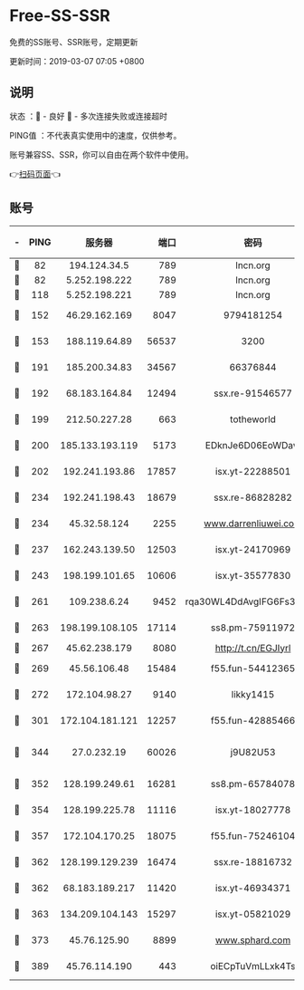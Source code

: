 # Free-SS-SSR

免费的SS账号、SSR账号，定期更新

更新时间：2019-03-07 07:05 +0800

## 说明

状态     ：🙂 - 良好 🙁 - 多次连接失败或连接超时

PING值   ：不代表真实使用中的速度，仅供参考。

账号兼容SS、SSR，你可以自由在两个软件中使用。

👉[扫码页面](https://liesauer.github.io/Free-SS-SSR/)👈

## 账号

|-|PING|服务器|端口|密码|加密方式|区域|
|:----:|:----:|:-----:|-----:|:----:|:----:|:----:|
|🙂|82|194.124.34.5|789|lncn.org|rc4|JP|
|🙂|82|5.252.198.222|789|lncn.org|rc4|JP|
|🙂|118|5.252.198.221|789|lncn.org|rc4|JP|
|🙂|152|46.29.162.169|8047|9794181254|aes-256-cfb|RU|
|🙂|153|188.119.64.89|56537|3200|aes-256-cfb|RU|
|🙂|191|185.200.34.83|34567|66376844|aes-256-cfb|US|
|🙂|192|68.183.164.84|12494|ssx.re-91546577|aes-256-cfb|US|
|🙂|199|212.50.227.28|663|totheworld|aes-256-cfb|US|
|🙂|200|185.133.193.119|5173|EDknJe6D06EoWDaw|aes-256-cfb|US|
|🙂|202|192.241.193.86|17857|isx.yt-22288501|aes-256-cfb|US|
|🙂|234|192.241.198.43|18679|ssx.re-86828282|aes-256-cfb|US|
|🙂|234|45.32.58.124|2255|www.darrenliuwei.com|aes-256-cfb|JP|
|🙂|237|162.243.139.50|12503|isx.yt-24170969|aes-256-cfb|US|
|🙂|243|198.199.101.65|10606|isx.yt-35577830|aes-256-cfb|US|
|🙂|261|109.238.6.24|9452|rqa30WL4DdAvgIFG6Fs3znzTa|aes-256-cfb|FR|
|🙂|263|198.199.108.105|17114|ss8.pm-75911972|aes-256-cfb|US|
|🙂|267|45.62.238.179|8080|http://t.cn/EGJIyrl|rc4-md5|CA|
|🙂|269|45.56.106.48|15484|f55.fun-54412365|aes-256-cfb|US|
|🙂|272|172.104.98.27|9140|likky1415|aes-256-cfb|JP|
|🙂|301|172.104.181.121|12257|f55.fun-42885466|aes-256-cfb|SG|
|🙂|344|27.0.232.19|60026|j9U82U53|xchacha20-ietf-poly1305|HK|
|🙂|352|128.199.249.61|16281|ss8.pm-65784078|aes-256-cfb|SG|
|🙂|354|128.199.225.78|11116|isx.yt-18027778|aes-256-cfb|SG|
|🙂|357|172.104.170.25|18075|f55.fun-75246104|aes-256-cfb|SG|
|🙂|362|128.199.129.239|16474|ssx.re-18816732|aes-256-cfb|SG|
|🙂|362|68.183.189.217|11420|isx.yt-46934371|aes-256-cfb|SG|
|🙂|363|134.209.104.143|15297|isx.yt-05821029|aes-256-cfb|SG|
|🙂|373|45.76.125.90|8899|www.sphard.com|aes-256-cfb|AU|
|🙂|389|45.76.114.190|443|oiECpTuVmLLxk4Ts|aes-256-cfb|AU|
